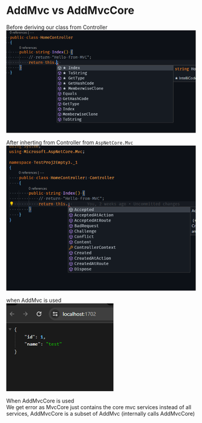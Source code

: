 # AddMvc vs AddMvcCore

Before deriving our class from Controller
![Alt text](image.png)

After inherting from Controller from `AspNetCore.Mvc`
![Alt text](image-1.png)

when AddMvc is used  
![Alt text](image-2.png)

When AddMvcCore is used  
We get error as MvcCore just contains the core mvc services instead of all services,
AddMvcCore is a subset of AddMvc (internally calls AddMvcCore) 